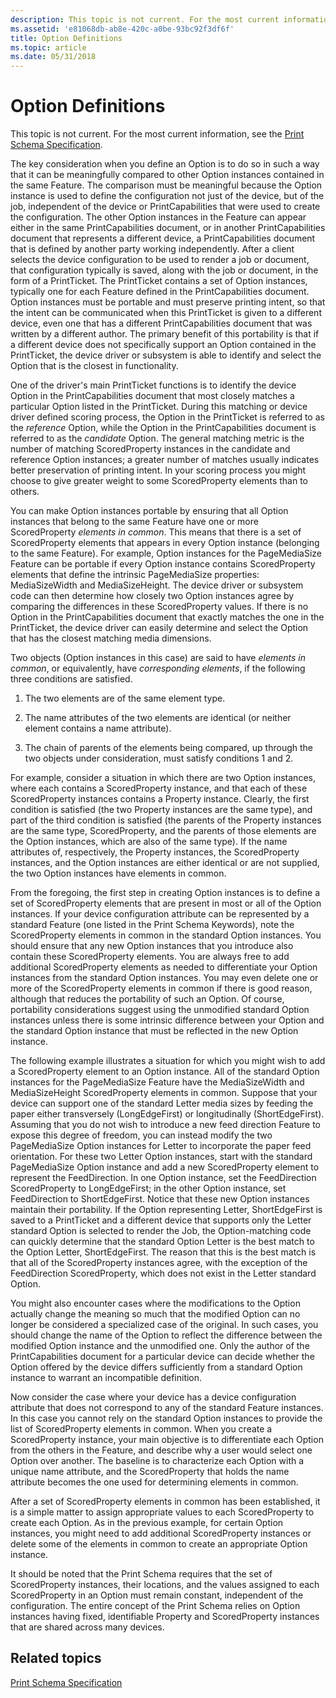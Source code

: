 ```yaml
---
description: This topic is not current. For the most current information, see the Print Schema Specification.
ms.assetid: 'e81068db-ab8e-420c-a0be-93bc92f3df6f'
title: Option Definitions
ms.topic: article
ms.date: 05/31/2018
---
```


# Option Definitions

This topic is not current. For the most current information, see the [Print Schema Specification](https://www.microsoft.com/whdc/xps/printschema.mspx).

The key consideration when you define an Option is to do so in such a way that it can be meaningfully compared to other Option instances contained in the same Feature. The comparison must be meaningful because the Option instance is used to define the configuration not just of the device, but of the job, independent of the device or PrintCapabilities that were used to create the configuration. The other Option instances in the Feature can appear either in the same PrintCapabilities document, or in another PrintCapabilities document that represents a different device, a PrintCapabilities document that is defined by another party working independently. After a client selects the device configuration to be used to render a job or document, that configuration typically is saved, along with the job or document, in the form of a PrintTicket. The PrintTicket contains a set of Option instances, typically one for each Feature defined in the PrintCapabilities document. Option instances must be portable and must preserve printing intent, so that the intent can be communicated when this PrintTicket is given to a different device, even one that has a different PrintCapabilities document that was written by a different author. The primary benefit of this portability is that if a different device does not specifically support an Option contained in the PrintTicket, the device driver or subsystem is able to identify and select the Option that is the closest in functionality.

One of the driver's main PrintTicket functions is to identify the device Option in the PrintCapabilities document that most closely matches a particular Option listed in the PrintTicket. During this matching or device driver defined scoring process, the Option in the PrintTicket is referred to as the *reference* Option, while the Option in the PrintCapabilities document is referred to as the *candidate* Option. The general matching metric is the number of matching ScoredProperty instances in the candidate and reference Option instances; a greater number of matches usually indicates better preservation of printing intent. In your scoring process you might choose to give greater weight to some ScoredProperty elements than to others.

You can make Option instances portable by ensuring that all Option instances that belong to the same Feature have one or more ScoredProperty *elements in common*. This means that there is a set of ScoredProperty elements that appears in every Option instance (belonging to the same Feature). For example, Option instances for the PageMediaSize Feature can be portable if every Option instance contains ScoredProperty elements that define the intrinsic PageMediaSize properties: MediaSizeWidth and MediaSizeHeight. The device driver or subsystem code can then determine how closely two Option instances agree by comparing the differences in these ScoredProperty values. If there is no Option in the PrintCapabilities document that exactly matches the one in the PrintTicket, the device driver can easily determine and select the Option that has the closest matching media dimensions.

Two objects (Option instances in this case) are said to have *elements in common*, or equivalently, have *corresponding elements*, if the following three conditions are satisfied.

1.  The two elements are of the same element type.

2.  The name attributes of the two elements are identical (or neither element contains a name attribute).

3.  The chain of parents of the elements being compared, up through the two objects under consideration, must satisfy conditions 1 and 2.

For example, consider a situation in which there are two Option instances, where each contains a ScoredProperty instance, and that each of these ScoredProperty instances contains a Property instance. Clearly, the first condition is satisfied (the two Property instances are the same type), and part of the third condition is satisfied (the parents of the Property instances are the same type, ScoredProperty, and the parents of those elements are the Option instances, which are also of the same type). If the name attributes of, respectively, the Property instances, the ScoredProperty instances, and the Option instances are either identical or are not supplied, the two Option instances have elements in common.

From the foregoing, the first step in creating Option instances is to define a set of ScoredProperty elements that are present in most or all of the Option instances. If your device configuration attribute can be represented by a standard Feature (one listed in the Print Schema Keywords), note the ScoredProperty elements in common in the standard Option instances. You should ensure that any new Option instances that you introduce also contain these ScoredProperty elements. You are always free to add additional ScoredProperty elements as needed to differentiate your Option instances from the standard Option instances. You may even delete one or more of the ScoredProperty elements in common if there is good reason, although that reduces the portability of such an Option. Of course, portability considerations suggest using the unmodified standard Option instances unless there is some intrinsic difference between your Option and the standard Option instance that must be reflected in the new Option instance.

The following example illustrates a situation for which you might wish to add a ScoredProperty element to an Option instance. All of the standard Option instances for the PageMediaSize Feature have the MediaSizeWidth and MediaSizeHeight ScoredProperty elements in common. Suppose that your device can support one of the standard Letter media sizes by feeding the paper either transversely (LongEdgeFirst) or longitudinally (ShortEdgeFirst). Assuming that you do not wish to introduce a new feed direction Feature to expose this degree of freedom, you can instead modify the two PageMediaSize Option instances for Letter to incorporate the paper feed orientation. For these two Letter Option instances, start with the standard PageMediaSize Option instance and add a new ScoredProperty element to represent the FeedDirection. In one Option instance, set the FeedDirection ScoredProperty to LongEdgeFirst; in the other Option instance, set FeedDirection to ShortEdgeFirst. Notice that these new Option instances maintain their portability. If the Option representing Letter, ShortEdgeFirst is saved to a PrintTicket and a different device that supports only the Letter standard Option is selected to render the Job, the Option-matching code can quickly determine that the standard Option Letter is the best match to the Option Letter, ShortEdgeFirst. The reason that this is the best match is that all of the ScoredProperty instances agree, with the exception of the FeedDirection ScoredProperty, which does not exist in the Letter standard Option.

You might also encounter cases where the modifications to the Option actually change the meaning so much that the modified Option can no longer be considered a specialized case of the original. In such cases, you should change the name of the Option to reflect the difference between the modified Option instance and the unmodified one. Only the author of the PrintCapabilities document for a particular device can decide whether the Option offered by the device differs sufficiently from a standard Option instance to warrant an incompatible definition.

Now consider the case where your device has a device configuration attribute that does not correspond to any of the standard Feature instances. In this case you cannot rely on the standard Option instances to provide the list of ScoredProperty elements in common. When you create a ScoredProperty instance, your main objective is to differentiate each Option from the others in the Feature, and describe why a user would select one Option over another. The baseline is to characterize each Option with a unique name attribute, and the ScoredProperty that holds the name attribute becomes the one used for determining elements in common.

After a set of ScoredProperty elements in common has been established, it is a simple matter to assign appropriate values to each ScoredProperty to create each Option. As in the previous example, for certain Option instances, you might need to add additional ScoredProperty instances or delete some of the elements in common to create an appropriate Option instance.

It should be noted that the Print Schema requires that the set of ScoredProperty instances, their locations, and the values assigned to each ScoredProperty in an Option must remain constant, independent of the configuration. The entire concept of the Print Schema relies on Option instances having fixed, identifiable Property and ScoredProperty instances that are shared across many devices.

## Related topics

<dl> <dt>

[Print Schema Specification](https://www.microsoft.com/whdc/xps/printschema.mspx)
</dt> </dl>

 

 



